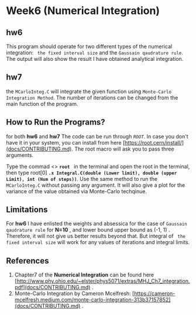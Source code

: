 # Week6 (Numerical Integration) 
## hw6
This program should operate for two different types of the numerical integration: ``` the fixed interval size```  and the ```Gaussain qaudrature rule```. The output will also show the result I have obtained analytical integration. 

## hw7
the ```MCarloInteg.C``` will integrate the given function using ```Monte-Carlo Integration Method```. The number of iterations can be changed from the main function of the program. 

## How to Run the Programs?
for both **hw6** and **hw7** The code can be run through *`ROOT`*. In case you don't have it in your system, you can install from here [https://root.cern/install/](docs/CONTRIBUTING.md). The root macro will ask you to pass three arguments. 

Type the commad <> **`root `** in the terminal and open the root in the terminal, then type root[0] **`.x Integral.C(double (Lower limit), double (upper Limit), int (Num of steps))`**. Use the same method to run the  ```MCarloInteg.C``` without passing any argument. It will also give a plot for the variance of the value obtained via Monte-Carlo techqinue. 
## Limitations
For **hw6** I have enlisted  the weights and absessica for the case of ```Gaussain qaudrature rule``` for **N=10** , and lower bound upper bound as (-1, 1) . Therefore, it will not give us better results beyond that. But integral of ``` the fixed interval size``` will work for any values of iterations and integral limits. 
## References 
1. Chapter7 of the **Numerical Integration** can be found here [http://www.phy.ohio.edu/~elster/phys5071/extras/MHJ_Ch7_integration.pdf](docs/CONTRIBUTING.md) . 
2. Monte-Carlo Integration by Cameron Mcelfresh:  [https://cameron-mcelfresh.medium.com/monte-carlo-integration-313b37157852](docs/CONTRIBUTING.md) . 
